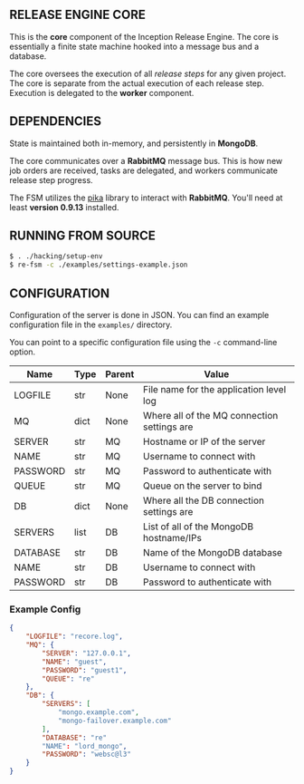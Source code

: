 RELEASE ENGINE CORE
-------------------

This is the **core** component of the Inception Release Engine. The
core is essentially a finite state machine hooked into a message bus
and a database.

The core oversees the execution of all *release steps* for any given
project. The core is separate from the actual execution of each
release step. Execution is delegated to the **worker** component.


DEPENDENCIES
------------

State is maintained both in-memory, and persistently in **MongoDB**.

The core communicates over a **RabbitMQ** message bus. This is how new
job orders are received, tasks are delegated, and workers communicate
release step progress.

The FSM utilizes the [pika](https://github.com/pika/pika/) library to
interact with **RabbitMQ**. You'll need at least **version 0.9.13**
installed.


RUNNING FROM SOURCE
-------------------

````bash
$ . ./hacking/setup-env
$ re-fsm -c ./examples/settings-example.json
````

CONFIGURATION
-------------

Configuration of the server is done in JSON. You can find an example
configuration file in the `examples/` directory.

You can point to a specific configuration file using the `-c`
command-line option.


| Name     | Type | Parent | Value                                      |
|----------|------|--------|--------------------------------------------|
| LOGFILE  | str  | None   | File name for the application level log    |
| MQ       | dict | None   | Where all of the MQ connection settings are|
| SERVER   | str  | MQ     | Hostname or IP of the server               |
| NAME     | str  | MQ     | Username to connect with                   |
| PASSWORD | str  | MQ     | Password to authenticate with              |
| QUEUE    | str  | MQ     | Queue on the server to bind                |
| DB       | dict | None   | Where all the DB connection settings are   |
| SERVERS  | list | DB     | List of all of the MongoDB hostname/IPs    |
| DATABASE | str  | DB     | Name of the MongoDB database               |
| NAME     | str  | DB     | Username to connect with                   |
| PASSWORD | str  | DB     | Password to authenticate with              |


### Example Config

```json
{
    "LOGFILE": "recore.log",
    "MQ": {
        "SERVER": "127.0.0.1",
        "NAME": "guest",
        "PASSWORD": "guest1",
        "QUEUE": "re"
    },
    "DB": {
        "SERVERS": [
            "mongo.example.com",
            "mongo-failover.example.com"
        ],
        "DATABASE": "re"
        "NAME": "lord_mongo",
        "PASSWORD": "websc@l3"
    }
}
```
